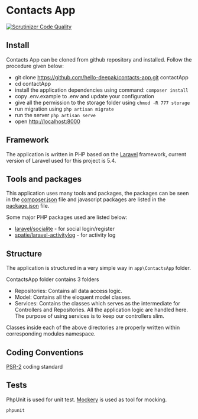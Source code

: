 
# Contacts App 

[![Scrutinizer Code Quality](https://scrutinizer-ci.com/g/hello-deepak/contacts-app/badges/quality-score.png?b=master)](https://scrutinizer-ci.com/g/hello-deepak/contacts-app/?branch=master)

## Install

Contacts App can be cloned from github repository and installed. Follow the procedure given below:

* git clone https://github.com/hello-deepak/contacts-app.git contactApp
* cd contactApp
* install the application dependencies using command: `composer install`
* copy .env.example to .env and update your configuration
* give all the permission to the storage folder using `chmod -R 777 storage`
* run migration using `php artisan migrate`
* run the server `php artisan serve`
* open [http://localhost:8000](http://localhost:8000)


## Framework
The application is written in PHP based on the [Laravel](http://laravel.com) framework, current version of Laravel 
used for this project is 5.4.
 

## Tools and packages

This application uses many tools and packages, the packages can 
be seen in the [composer.json](https://github.com/hello-deepak/contacts-app/blob/master/composer.json) file and javascript
packages are listed in the [package.json](https://github.com/hello-deepak/contacts-app/blob/master/package.json) file.


Some major PHP packages used are listed below:

* [laravel/socialite](https://github.com/laravel/socialite) - for social login/register
* [spatie/laravel-activitylog](https://github.com/spatie/laravel-activitylog) - for activity log

## Structure

The application is structured in a very simple way in `app\ContactsApp` folder.

ContactsApp folder contains 3 folders
- Repositories: Contains all data access logic. 
- Model: Contains all the eloquent model classes.
- Services: Contains the classes which serves as the intermediate for Controllers and Repositories. All the application logic are handled here.  The purpose of using services is to keep our controllers slim.

Classes inside each of the above directories are properly written within corresponding modules namespace. 

## Coding Conventions

[PSR-2](https://github.com/php-fig/fig-standards/blob/master/accepted/PSR-2-coding-style-guide.md) 
coding standard  


## Tests

PhpUnit is used for unit test. [Mockery](https://github.com/mockery/mockery) is used as tool for mocking.

```
phpunit
```

